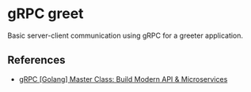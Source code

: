 # gRPC greet
Basic server-client communication using gRPC for a greeter application.

## References
- [gRPC \[Golang\] Master Class: Build Modern API & Microservices](https://www.udemy.com/course/grpc-golang/)
